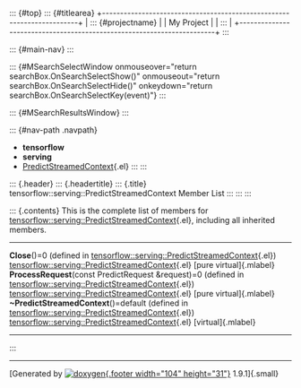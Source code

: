 ::: {#top}
::: {#titlearea}
+-----------------------------------------------------------------------+
| ::: {#projectname}                                                    |
| My Project                                                            |
| :::                                                                   |
+-----------------------------------------------------------------------+
:::

::: {#main-nav}
:::

::: {#MSearchSelectWindow onmouseover="return searchBox.OnSearchSelectShow()" onmouseout="return searchBox.OnSearchSelectHide()" onkeydown="return searchBox.OnSearchSelectKey(event)"}
:::

::: {#MSearchResultsWindow}
:::

::: {#nav-path .navpath}
-   **tensorflow**
-   **serving**
-   [PredictStreamedContext](classtensorflow_1_1serving_1_1PredictStreamedContext.html){.el}
:::
:::

::: {.header}
::: {.headertitle}
::: {.title}
tensorflow::serving::PredictStreamedContext Member List
:::
:::
:::

::: {.contents}
This is the complete list of members for
[tensorflow::serving::PredictStreamedContext](classtensorflow_1_1serving_1_1PredictStreamedContext.html){.el},
including all inherited members.

  -------------------------------------------------------------------------------------------------------------------------------------------------------------------------------- --------------------------------------------------------------------------------------------------------------- -------------------------
  **Close**()=0 (defined in [tensorflow::serving::PredictStreamedContext](classtensorflow_1_1serving_1_1PredictStreamedContext.html){.el})                                         [tensorflow::serving::PredictStreamedContext](classtensorflow_1_1serving_1_1PredictStreamedContext.html){.el}   [pure virtual]{.mlabel}
  **ProcessRequest**(const PredictRequest &request)=0 (defined in [tensorflow::serving::PredictStreamedContext](classtensorflow_1_1serving_1_1PredictStreamedContext.html){.el})   [tensorflow::serving::PredictStreamedContext](classtensorflow_1_1serving_1_1PredictStreamedContext.html){.el}   [pure virtual]{.mlabel}
  **\~PredictStreamedContext**()=default (defined in [tensorflow::serving::PredictStreamedContext](classtensorflow_1_1serving_1_1PredictStreamedContext.html){.el})                [tensorflow::serving::PredictStreamedContext](classtensorflow_1_1serving_1_1PredictStreamedContext.html){.el}   [virtual]{.mlabel}
  -------------------------------------------------------------------------------------------------------------------------------------------------------------------------------- --------------------------------------------------------------------------------------------------------------- -------------------------
:::

------------------------------------------------------------------------

[Generated by [![doxygen](doxygen.svg){.footer width="104"
height="31"}](https://www.doxygen.org/index.html) 1.9.1]{.small}

